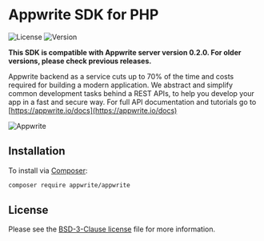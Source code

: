 # Appwrite SDK for PHP

![License](https://img.shields.io/github/license/appwrite/sdk-for-php.svg?v=1)
![Version](https://img.shields.io/badge/api%20version-latest-blue.svg?v=1)

**This SDK is compatible with Appwrite server version 0.2.0. For older versions, please check previous releases.**

Appwrite backend as a service cuts up to 70% of the time and costs required for building a modern application. We abstract and simplify common development tasks behind a REST APIs, to help you develop your app in a fast and secure way. For full API documentation and tutorials go to [https://appwrite.io/docs](https://appwrite.io/docs)



![Appwrite](https://appwrite.io/images/github.png)

## Installation

To install via [Composer](https://getcomposer.org/):

```bash
composer require appwrite/appwrite
```

## License

Please see the [BSD-3-Clause license](https://raw.githubusercontent.com/appwrite/appwrite/master/LICENSE) file for more information.

